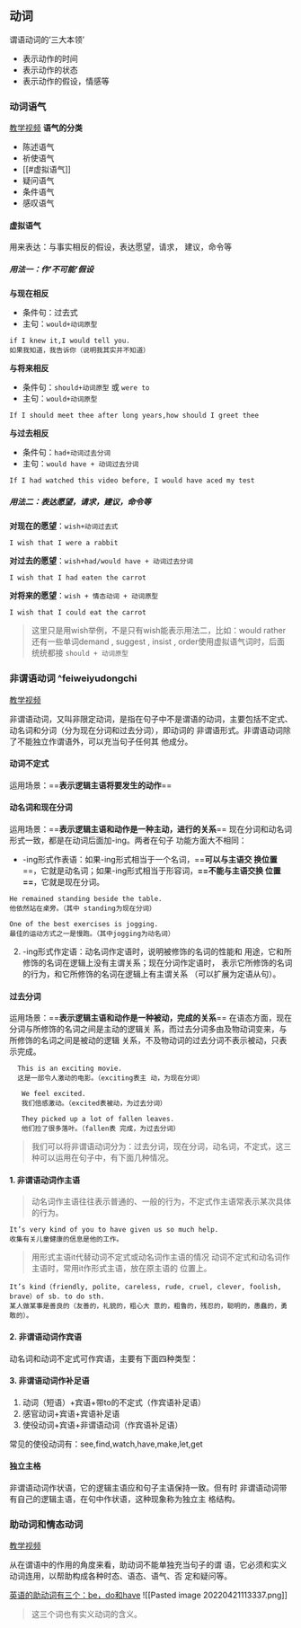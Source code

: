 ## 动词
谓语动词的‘三大本领’
- 表示动作的时间
- 表示动作的状态
- 表示动作的假设，情感等
### 动词语气
[教学视频](https://www.bilibili.com/video/BV1XY411J7aG?p=5)
**语气的分类**
- 陈述语气
- 祈使语气
- [[#虚拟语气]]
- 疑问语气
- 条件语气
- 感叹语气

#### 虚拟语气
用来表达：与事实相反的假设，表达愿望，请求，   建议，命令等
##### 用法一：作‘不可能’假设
**与现在相反**
- 条件句：过去式
- 主句：`would+动词原型`
```
if I knew it,I would tell you.
如果我知道，我告诉你（说明我其实并不知道）
```

**与将来相反**
- 条件句：`should+动词原型` 或 `were to`
- 主句：`would+动词原型`
```
If I should meet thee after long years,how should I greet thee
```

**与过去相反**
- 条件句：`had+动词过去分词`
- 主句：`would have + 动词过去分词`
```
If I had watched this video before, I would have aced my test
```

##### 用法二：表达愿望，请求，建议，命令等
**对现在的愿望**：`wish+动词过去式`
```
I wish that I were a rabbit
```
**对过去的愿望**：`wish+had/would have + 动词过去分词`
```
I wish that I had eaten the carrot
```
**对将来的愿望**：`wish + 情态动词 + 动词原型`
```
I wish that I could eat the carrot
```

>这里只是用wish举例，不是只有wish能表示用法二，比如：would rather
>还有一些单词demand , suggest , insist , order使用虚拟语气词时，后面统统都接 `should + 动词原型`


### 非谓语动词 ^feiweiyudongchi
[教学视频](https://www.bilibili.com/video/BV1XY411J7aG?p=6)



非谓语动词，又叫非限定动词，是指在句子中不是谓语的动词，主要包括不定式、动名词和分词（分为现在分词和过去分词），即动词的 非谓语形式。非谓语动词除了不能独立作谓语外，可以充当句子任何其 他成分。

#### 动词不定式
运用场景：==**表示逻辑主语将要发生的动作**==


#### 动名词和现在分词
运用场景：==**表示逻辑主语和动作是一种主动，进行的关系**==
现在分词和动名词形式一致，都是在动词后面加-ing。两者在句子 功能方面大不相同：
- -ing形式作表语：如果-ing形式相当于一个名词，==**可以与主语交 换位置**==，它就是动名词；如果-ing形式相当于形容词，**==不能与主语交换 位置==**，它就是现在分词。
```
He remained standing beside the table.
他依然站在桌旁。（其中 standing为现在分词）

One of the best exercises is jogging.
最佳的运动方式之一是慢跑。（其中jogging为动名词）
```
2. -ing形式作定语：动名词作定语时，说明被修饰的名词的性能和 用途，它和所修饰的名词在逻辑上没有主谓关系；现在分词作定语时， 表示它所修饰的名词的行为，和它所修饰的名词在逻辑上有主谓关系 （可以扩展为定语从句）。

#### 过去分词
运用场景：==**表示逻辑主语和动作是一种被动，完成的关系**==
 在语态方面，现在分词与所修饰的名词之间是主动的逻辑关 系，而过去分词多由及物动词变来，与所修饰的名词之间是被动的逻辑 关系，不及物动词的过去分词不表示被动，只表示完成。
 
```
  This is an exciting movie. 
  这是一部令人激动的电影。（exciting表主 动，为现在分词）
  
   We feel excited. 
   我们倍感激动。（excited表被动，为过去分词） 
   
   They picked up a lot of fallen leaves. 
   他们捡了很多落叶。（fallen表 完成，为过去分词）
```

>我们可以将非谓语动词分为：过去分词，现在分词，动名词，不定式，这三种可以运用在句子中，有下面几种情况。

#### 1. 非谓语动词作主语
>动名词作主语往往表示普通的、一般的行为，不定式作主语常表示某次具体的行为。

```
It’s very kind of you to have given us so much help.
收集有关儿童健康的信息是他的工作。
```

>用形式主语it代替动词不定式或动名词作主语的情况
>动词不定式和动名词作主语时，常用it作形式主语，放在原主语的 位置上。

```
It’s kind（friendly, polite, careless, rude, cruel, clever, foolish, brave）of sb. to do sth.
某人做某事是善良的（友善的，礼貌的，粗心大 意的，粗鲁的，残忍的，聪明的，愚蠢的，勇敢的）。
```

#### 2. 非谓语动词作宾语
动名词和动词不定式可作宾语，主要有下面四种类型：

#### 3. 非谓语动词作补足语
1. 动词（短语）+宾语+带to的不定式（作宾语补足语）
2. 感官动词+宾语+宾语补足语
3. 使役动词+宾语+非谓语动词（作宾语补足语）

常见的使役动词有：see,find,watch,have,make,let,get


#### 独立主格
非谓语动词作状语，它的逻辑主语应和句子主语保持一致。但有时 非谓语动词带有自己的逻辑主语，在句中作状语，这种现象称为独立主 格结构。
  

### 助动词和情态动词
[教学视频](https://www.bilibili.com/video/BV1XY411J7aG?p=8)

从在谓语中的作用的角度来看，助动词不能单独充当句子的谓 语，它必须和实义动词连用，以帮助构成各种时态、语态、语气、否 定和疑问等。

[英语的助动词有三个：be，do和have](zotero://open-pdf/library/items/HK66B96V?page=353&annotation=64XL9KYW)
![[Pasted image 20220421113337.png]]
>这三个词也有实义动词的含义。